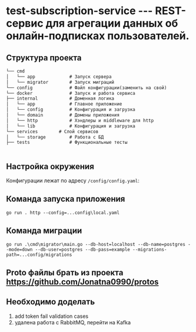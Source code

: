 # test-subscription-service --- REST-сервис для агрегации данных об онлайн-подписках пользователей.

## Структура проекта

```markdown
└── cmd
│   └── app             # Запуск сервера
│   └── migrator        # Запуск миграций
└── config              # Файл конфигурации(заменить на свой)
└── docker              # Запуск и работа сервиса
├── internal            # Доменная логика
│   └── app             # Главное приложение
│   └── config          # Конфигурация и загрузка
│   └── domain          # Домены приложения
│   └── http            # Хэндлеры и middleware для http
│   └── lib             # Конфигурация и загрузка
└── services        # Слой сервисов
│   └── storage         # Работа с БД
├── tests               # Функциональные тесты
       
```
## Настройка окружения

Конфигурации лежат по адресу `/config/config.yaml`:

## Команда запуска приложения
```
go run . http --config=...config\local.yaml
```

## Команда миграции
```
go run .\cmd\migrator\main.go --db-host=localhost --db-name=postgres --mode=down --db-user=postgres --db-pass=example --migrations-path=...config/migrations
```

## Proto файлы брать из проекта https://github.com/Jonatna0990/protos

## Необходимо доделать
1. add token fail validation cases
2. удалена работа с RabbitMQ, перейти на Kafka



